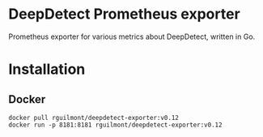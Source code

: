 # DeepDetect Prometheus exporter

Prometheus exporter for various metrics about DeepDetect, written in Go.

# Installation

## Docker

```
docker pull rguilmont/deepdetect-exporter:v0.12
docker run -p 8181:8181 rguilmont/deepdetect-exporter:v0.12
```